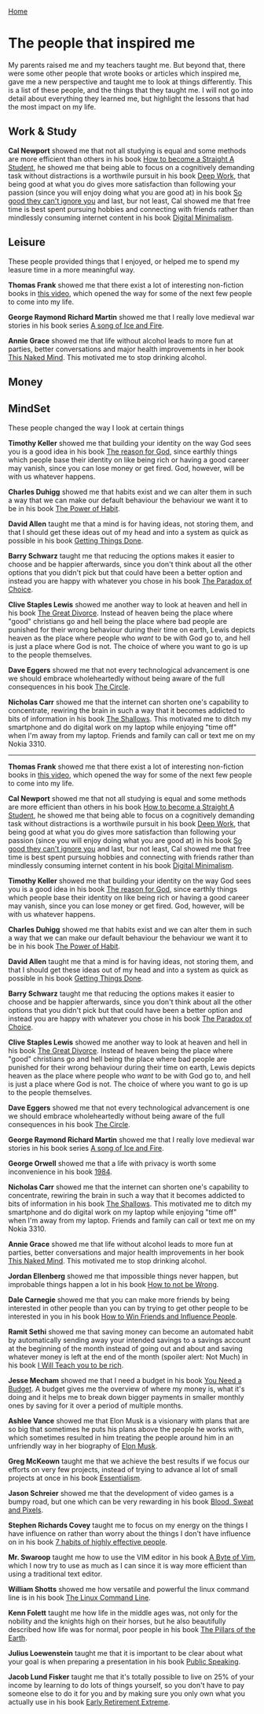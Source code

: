 <head>
  <link rel="stylesheet" type="text/css" href="../stylesheet.css">
</head>

[Home](../index.html)

# The people that inspired me

My parents raised me and my teachers taught me. But beyond that, there were some other people that wrote books or articles which inspired me, gave me a new perspective and taught me to look at things differently. This is a list of these people, and the things that they taught me. I will not go into detail about everything they learned me, but highlight the lessons that had the most impact on my life.

## Work & Study

**Cal Newport** showed me that not all studying is equal and some methods are more efficient than others in his book [How to become a Straight A Student](https://www.calnewport.com/books/straight-a-student/), he showed me that being able to focus on a cognitively demanding task without distractions is a worthwile pursuit in his book [Deep Work](https://www.calnewport.com/books/deep-work/), that being good at what you do gives more satisfaction than following your passion (since you will enjoy doing what you are good at) in his book [So good they can't ignore you](https://www.calnewport.com/books/so-good/) and last, bur not least, Cal showed me that free time is best spent pursuing hobbies and connecting with friends rather than mindlessly consuming internet content in his book [Digital Minimalism](https://www.calnewport.com/books/digital-minimalism/).


## Leisure 

These people provided things that I enjoyed, or helped me to spend my leasure time in a more meaningful way.

**Thomas Frank** showed me that there exist a lot of interesting non-fiction books in [this video](https://www.youtube.com/watch?v=SwY3A92s-xg), which opened the way for some of the next few people to come into my life.

**George Raymond Richard Martin** showed me that I really love medieval war stories in his book series [A song of Ice and Fire](http://www.georgerrmartin.com/grrm_book/a-song-of-ice-and-fire-box-set-books-1-4/).

**Annie Grace** showed me that life without alcohol leads to more fun at parties, better conversations and major health improvements in her book [This Naked Mind](https://thisnakedmind.com/purchase-naked-mind-control-alcohol-book/). This motivated me to stop drinking alcohol.



## Money



## MindSet

These people changed the way I look at certain things

**Timothy Keller** showed me that building your identity on the way God sees you is a good idea in his book [The reason for God](https://timothykeller.com/books/the-reason-for-god), since earthly things which people base their identity on like being rich or having a good career may vanish, since you can lose money or get fired. God, however, will be with us whatever happens. 

**Charles Duhigg** showed me that habits exist and we can alter them in such a way that we can make our default behaviour the behaviour we want it to be in his book [The Power of Habit](https://www.charlesduhigg.com/the-power-of-habit/).

**David Allen** taught me that a mind is for having ideas, not storing them, and that I should get these ideas out of my head and into a system as quick as possible in his book [Getting Things Done](https://gettingthingsdone.com/what-is-gtd/).

**Barry Schwarz** taught me that reducing the options makes it easier to choose and be happier afterwards, since you don't think about all the other options that you didn't pick but that could have been a better option and instead you are happy with whatever you chose in his book [The Paradox of Choice](https://www.swarthmore.edu/SocSci/bschwar1/books.html).

**Clive Staples Lewis** showed me another way to look at heaven and hell in his book [The Great Divorce](https://www.cslewis.com/us/books/paperback/the-great-divorce/9780060652951/). Instead of heaven being the place where "good" christians go and hell being the place where bad people are punished for their wrong behaviour during their time on earth, Lewis depicts heaven as the place where people who _want_ to be with God go to, and hell is just a place where God is not. The choice of where you want to go is up to the people themselves.

**Dave Eggers** showed me that not every technological advancement is one we should embrace wholeheartedly without being aware of the full consequences in his book [The Circle](https://daveeggers.net/the-circle).

**Nicholas Carr** showed me that the internet can shorten one's capability to concentrate, rewiring the brain in such a way that it becomes addicted to bits of information in his book [The Shallows](http://www.nicholascarr.com/?page_id=16). This motivated me to ditch my smartphone and do digital work on my laptop while enjoying "time off" when I'm away from my laptop. Friends and family can call or text me on my Nokia 3310.



---

**Thomas Frank** showed me that there exist a lot of interesting non-fiction books in [this video](https://www.youtube.com/watch?v=SwY3A92s-xg), which opened the way for some of the next few people to come into my life.

**Cal Newport** showed me that not all studying is equal and some methods are more efficient than others in his book [How to become a Straight A Student](https://www.calnewport.com/books/straight-a-student/), he showed me that being able to focus on a cognitively demanding task without distractions is a worthwile pursuit in his book [Deep Work](https://www.calnewport.com/books/deep-work/), that being good at what you do gives more satisfaction than following your passion (since you will enjoy doing what you are good at) in his book [So good they can't ignore you](https://www.calnewport.com/books/so-good/) and last, bur not least, Cal showed me that free time is best spent pursuing hobbies and connecting with friends rather than mindlessly consuming internet content in his book [Digital Minimalism](https://www.calnewport.com/books/digital-minimalism/).

**Timothy Keller** showed me that building your identity on the way God sees you is a good idea in his book [The reason for God](https://timothykeller.com/books/the-reason-for-god), since earthly things which people base their identity on like being rich or having a good career may vanish, since you can lose money or get fired. God, however, will be with us whatever happens. 

**Charles Duhigg** showed me that habits exist and we can alter them in such a way that we can make our default behaviour the behaviour we want it to be in his book [The Power of Habit](https://www.charlesduhigg.com/the-power-of-habit/).

**David Allen** taught me that a mind is for having ideas, not storing them, and that I should get these ideas out of my head and into a system as quick as possible in his book [Getting Things Done](https://gettingthingsdone.com/what-is-gtd/).

**Barry Schwarz** taught me that reducing the options makes it easier to choose and be happier afterwards, since you don't think about all the other options that you didn't pick but that could have been a better option and instead you are happy with whatever you chose in his book [The Paradox of Choice](https://www.swarthmore.edu/SocSci/bschwar1/books.html).

**Clive Staples Lewis** showed me another way to look at heaven and hell in his book [The Great Divorce](https://www.cslewis.com/us/books/paperback/the-great-divorce/9780060652951/). Instead of heaven being the place where "good" christians go and hell being the place where bad people are punished for their wrong behaviour during their time on earth, Lewis depicts heaven as the place where people who _want_ to be with God go to, and hell is just a place where God is not. The choice of where you want to go is up to the people themselves.

**Dave Eggers** showed me that not every technological advancement is one we should embrace wholeheartedly without being aware of the full consequences in his book [The Circle](https://daveeggers.net/the-circle).

**George Raymond Richard Martin** showed me that I really love medieval war stories in his book series [A song of Ice and Fire](http://www.georgerrmartin.com/grrm_book/a-song-of-ice-and-fire-box-set-books-1-4/).

**George Orwell** showed me that a life with privacy is worth some inconvenience in his book [1984](https://en.wikipedia.org/wiki/Nineteen_Eighty-Four).

**Nicholas Carr** showed me that the internet can shorten one's capability to concentrate, rewiring the brain in such a way that it becomes addicted to bits of information in his book [The Shallows](http://www.nicholascarr.com/?page_id=16). This motivated me to ditch my smartphone and do digital work on my laptop while enjoying "time off" when I'm away from my laptop. Friends and family can call or text me on my Nokia 3310.

**Annie Grace** showed me that life without alcohol leads to more fun at parties, better conversations and major health improvements in her book [This Naked Mind](https://thisnakedmind.com/purchase-naked-mind-control-alcohol-book/). This motivated me to stop drinking alcohol.

**Jordan Ellenberg** showed me that impossible things never happen, but improbable things happen a lot in his book [How to not be Wrong](http://www.jordanellenberg.com/how-not-to-be-wrong/).

**Dale Carnegie** showed me that you can make more friends by being interested in other people than you can by trying to get other people to be interested in you in his book [How to Win Friends and Influence People](https://en.wikipedia.org/wiki/How_to_Win_Friends_and_Influence_People).

**Ramit Sethi** showed me that saving money can become an automated habit by automatically sending away your intended savings to a savings account at the beginning of the month instead of going out and about and saving whatever money is left at the end of the month (spoiler alert: Not Much) in his book [I Will Teach you to be rich](https://www.iwillteachyoutoberich.com/book/).

**Jesse Mecham** showed me that I need a budget in his book [You Need a Budget](https://www.youneedabudget.com/ynab-the-book/). A budget gives me the overview of where my money is, what it's doing and it helps me to break down bigger payments in smaller monthly ones by saving for it over a period of  multiple months.

**Ashlee Vance** showed me that Elon Musk is a visionary with plans that are so big that sometimes he puts his plans above the people he works with, which sometimes resulted in him treating the people around him in an unfriendly way in her biography of [Elon Musk](https://www.indiebound.org/book/9780062463272).

**Greg McKeown** taught me that we achieve the best results if we focus our efforts on very few projects, instead of trying to advance al lot of small projects at once in his book [Essentialism](https://gregmckeown.com/book/).

**Jason Schreier** showed me that the development of video games is a bumpy road, but one which can be very rewarding in his book [Blood, Sweat and Pixels](https://www.harpercollins.com/9780062651235/blood-sweat-and-pixels/).

**Stephen Richards Covey** taught me to focus on my energy on the things I have influence on rather than worry about the things I don't have influence on in his book [7 habits of highly effective people](https://en.wikipedia.org/wiki/The_7_Habits_of_Highly_Effective_People).

**Mr. Swaroop** taught me how to use the VIM editor in his book [A Byte of Vim](https://vim.swaroopch.com), which I now try to use as much as I can since it is way more efficient than using a traditional text editor.

**William Shotts** showed me how versatile and powerful the linux command line is in his book [The Linux Command Line](http://www.linuxcommand.org/tlcl.php/).

**Kenn Folett** taught me how life in the middle ages was, not only for the nobility and the knights high on their horses, but he also beautifully described how life was for normal, poor people in his book [The Pillars of the Earth](https://ken-follett.com/bibliography/the_pillars_of_the_earth/).

**Julius Loewenstein** taught me that it is important to be clear about what your goal is when preparing a presentation in his book [Public Speaking](https://julius-loewenstein.com).

**Jacob Lund Fisker** taught me that it's totally possible to live on 25% of your income by learning to do lots of things yourself, so you don't have to pay someone else to do it for you and by making sure you only own what you actually use in his book [Early Retirement Extreme](http://earlyretirementextreme.com/ere-book).
